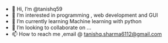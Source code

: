- 👋 Hi, I’m @tanishq59
- 👀 I’m interested in programming , web development and GUI
- 🌱 I’m currently learning Machine learning with python
- 💞️ I’m looking to collaborate on ...
- 📫 How to reach me ,email @ tanishq.sharma6112@gmail.com

<!---
tanishq59/tanishq59 is a ✨ special ✨ repository because its `README.md` (this file) appears on your GitHub profile.
You can click the Preview link to take a look at your changes.
--->
